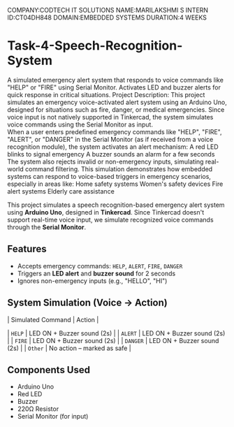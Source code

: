 COMPANY:CODTECH IT SOLUTIONS 
NAME:MARILAKSHMI S 
INTERN ID:CT04DH848
DOMAIN:EMBEDDED SYSTEMS
DURATION:4 WEEKS
# Task-4-Speech-Recognition-System
A simulated emergency alert system that responds to voice commands like "HELP" or "FIRE" using Serial Monitor. Activates LED and buzzer alerts for quick response in critical situations.
Project Description: 
        This project simulates an emergency voice-activated alert system using an Arduino Uno, designed for situations such as fire, danger, or medical emergencies. Since voice input is not natively supported in Tinkercad, the system simulates voice commands using the Serial Monitor as input.  
        When a user enters predefined emergency commands like "HELP", "FIRE", "ALERT", or "DANGER" in the Serial Monitor (as if received from a voice recognition module), the system activates an alert mechanism:
        A red LED blinks to signal emergency
        A buzzer sounds an alarm for a few seconds
The system also rejects invalid or non-emergency inputs, simulating real-world command filtering.
This simulation demonstrates how embedded systems can respond to voice-based triggers in emergency scenarios, especially in areas like:
Home safety systems
Women's safety devices
Fire alert systems
Elderly care assistance


This project simulates a speech recognition-based emergency alert system using **Arduino Uno**, designed in **Tinkercad**.
Since Tinkercad doesn't support real-time voice input, we simulate recognized voice commands through the **Serial Monitor**.
##  Features
- Accepts emergency commands: `HELP`, `ALERT`, `FIRE`, `DANGER`
- Triggers an **LED alert** and **buzzer sound** for 2 seconds
- Ignores non-emergency inputs (e.g., "HELLO", "HI")
## System Simulation (Voice → Action)

| Simulated Command | Action |

| `HELP` | LED ON +  Buzzer sound (2s) |
| `ALERT` |  LED ON +  Buzzer sound (2s) |
| `FIRE` |  LED ON +  Buzzer sound (2s) |
| `DANGER` |  LED ON +  Buzzer sound (2s) |
| `Other` |  No action – marked as safe |
## Components Used
- Arduino Uno
- Red LED
- Buzzer
- 220Ω Resistor
- Serial Monitor (for input)
